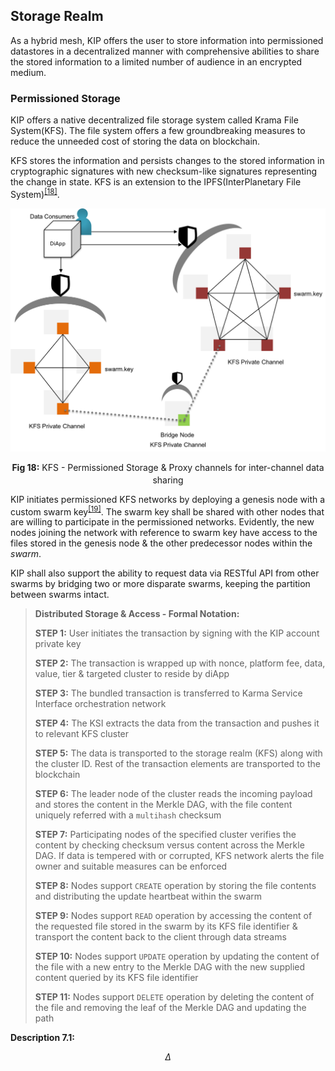 ## Storage Realm

As a hybrid mesh, KIP offers the user to store information into permissioned datastores in a decentralized manner with comprehensive abilities to share the stored information to a limited number of audience in an encrypted medium.

### Permissioned Storage

KIP offers a native decentralized file storage system called Krama File System(KFS). The file system offers a few groundbreaking measures to reduce the unneeded cost of storing the data on blockchain.  

KFS stores the information and persists changes to the stored information in cryptographic signatures with new checksum-like signatures representing the change in state. KFS is an extension to the IPFS(InterPlanetary File System)<sup><a href="#references">[18]</a></sup>.

![KFS Permissioned Storage](images/tech-primer/KIP-KFS-Permissioned-Storage.png)

<p align="center"> <b>Fig 18:</b> KFS - Permissioned Storage & Proxy channels for inter-channel data sharing <sup><a href="#references"></a></sup> </p>

KIP initiates permissioned KFS networks by deploying a genesis node with a custom swarm key<sup><a href="#references">[19]</a></sup>. The swarm key shall be shared with other nodes that are willing to participate in the permissioned networks. Evidently, the new nodes joining the network with reference to swarm key have access to the files stored in the genesis node & the other predecessor nodes within the *swarm*.

KIP shall also support the ability to request data via RESTful API from other swarms by bridging two or more disparate swarms, keeping the partition between swarms intact.

> **Distributed Storage & Access - Formal Notation:**  
>
> **STEP 1:** User initiates the transaction by signing with the KIP account private key
>
> **STEP 2:** The transaction is wrapped up with nonce, platform fee, data, value, tier & targeted cluster to reside by diApp
>
> **STEP 3:** The bundled transaction is transferred to Karma Service Interface orchestration network
>
> **STEP 4:** The KSI extracts the data from the transaction and pushes it to relevant KFS cluster
>
> **STEP 5:** The data is transported to the storage realm (KFS) along with the cluster ID. Rest of the transaction elements are transported to the blockchain
>
> **STEP 6:** The leader node of the cluster reads the incoming payload and stores the content in the Merkle DAG, with the file content uniquely referred with a `multihash` checksum
>
> **STEP 7:** Participating nodes of the specified cluster verifies the content by checking checksum versus content across the Merkle DAG. If data is tempered with or corrupted, KFS network alerts the file owner and suitable measures can be enforced
>
> **STEP 8:** Nodes support `CREATE` operation by storing the file contents and distributing the update heartbeat within the swarm
>
> **STEP 9:** Nodes support `READ` operation by accessing the content of the requested file stored in the swarm by its KFS file identifier & transport the content back to the client through data streams
>
> **STEP 10:** Nodes support `UPDATE` operation by updating the content of the file with a new entry to the Merkle DAG with the new supplied content queried by its KFS file identifier
> 
> **STEP 11:** Nodes support `DELETE` operation by deleting the content of the file and removing the leaf of the Merkle DAG and updating the path

**Description 7.1:**

$$
\Delta
$$
